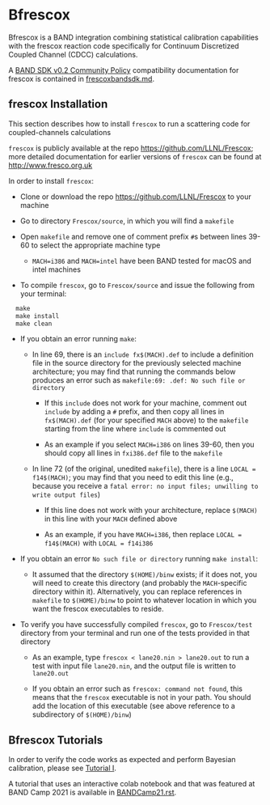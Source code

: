 # Bfrescox 

Bfrescox is a BAND integration combining statistical calibration capabilities with the frescox reaction code specifically for Continuum Discretized Coupled Channel (CDCC) calculations.

A [BAND SDK v0.2 Community Policy](/resources/sdkpolicies/bandsdk.md) compatibility documentation for frescox is contained in [frescoxbandsdk.md](/software/Bfrescox/frescoxbandsdk.md).


## frescox Installation

This section describes how to install `frescox` to run a scattering code for
coupled-channels calculations

`frescox` is publicly available at the repo https://github.com/LLNL/Frescox; more detailed documentation for earlier versions of `frescox` can be found at http://www.fresco.org.uk

In order to install `frescox`:

- Clone or download the repo  https://github.com/LLNL/Frescox to your machine

- Go to directory `Frescox/source`, in which you will find a `makefile` 

- Open `makefile` and remove one of comment prefix `#`s between lines 39-60 to select the appropriate machine type

  - `MACH=i386` and `MACH=intel` have been BAND tested for macOS and intel machines

- To compile `frescox`, go to `Frescox/source` and issue the following from your terminal:

```python
  make
  make install
  make clean
```
  - If you obtain an error running `make`:
  
    - In line 69, there is an `include fx$(MACH).def` to include a definition file in the source directory for the previously selected machine architecture; you may find that running the commands below produces an error such as 
`makefile:69: .def: No such file or directory`

      - If this `include` does not work for your machine, comment out `include` by adding a `#` prefix, and then copy all lines in `fx$(MACH).def` (for your specified `MACH` above) to the `makefile` starting from the line where `include` is commented out

      - As an example if you select `MACH=i386` on lines 39-60, then you should copy all lines in `fxi386.def` file to the `makefile`

    - In line 72 (of the original, unedited `makefile`), there is a line `LOCAL = f14$(MACH)`; you may find that you need to edit this line (e.g., because you receive a `fatal error: no input files; unwilling to write output files`)

      - If this line does not work with your architecture, replace `$(MACH)` in this line with your `MACH` defined above

      - As an example, if you have `MACH=i386`, then replace `LOCAL = f14$(MACH)` with `LOCAL = f14i386`

  - If you obtain an error `No such file or directory` running `make install`:
  
    - It assumed that the directory `$(HOME)/binw` exists; if it does not, you will need to create this directory (and probably the `MACH`-specific directory within it). Alternatively, you can replace references in `makefile` to `$(HOME)/binw` to point to whatever location in which you want the frescox executables to reside.

- To verify you have successfully compiled `frescox`, go to `Frescox/test` directory from your terminal and run one of the tests provided in that directory

  - As an example, type `frescox < lane20.nin > lane20.out` to run a test with input file `lane20.nin`, and the output file is written to `lane20.out`
  
  - If you obtain an error such as `frescox: command not found`, this means that the `frescox` executable is not in your path. You should add the location of this executable (see above reference to a subdirectory of `$(HOME)/binw`)


## Bfrescox Tutorials

In order to verify the code works as expected and perform Bayesian calibration, please see [Tutorial I](/software/Bfrescox/Tutorial_I/tutorial1.rst).

A tutorial that uses an interactive colab notebook and that was featured at BAND Camp 2021 is available in [BANDCamp21.rst](/software/Bfrescox/Tutorial_I/BANDCamp21.rst).
